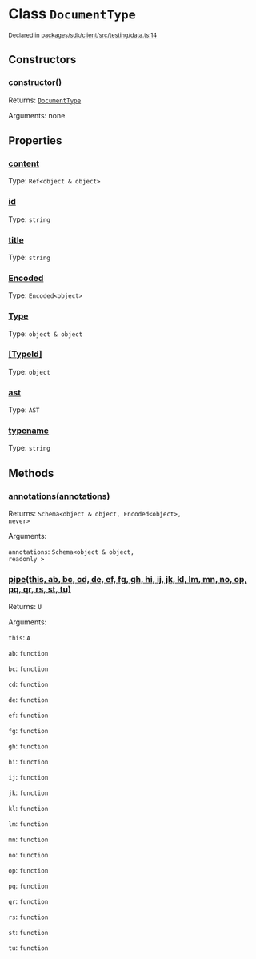 # Class `DocumentType`
<sub>Declared in [packages/sdk/client/src/testing/data.ts:14](https://github.com/dxos/dxos/blob/52455dba3/packages/sdk/client/src/testing/data.ts#L14)</sub>




## Constructors
### [constructor()]()




Returns: <code>[DocumentType](/api/@dxos/client/classes/DocumentType)</code>

Arguments: none





## Properties
### [content](https://github.com/dxos/dxos/blob/52455dba3/packages/sdk/client/src/testing/data.ts#L16)
Type: <code>Ref&lt;object & object&gt;</code>



### [id]()
Type: <code>string</code>



### [title](https://github.com/dxos/dxos/blob/52455dba3/packages/sdk/client/src/testing/data.ts#L15)
Type: <code>string</code>



### [Encoded]()
Type: <code>Encoded&lt;object&gt;</code>



### [Type]()
Type: <code>object & object</code>



### [[TypeId]]()
Type: <code>object</code>



### [ast]()
Type: <code>AST</code>



### [typename]()
Type: <code>string</code>




## Methods
### [annotations(annotations)]()




Returns: <code>Schema&lt;object & object, Encoded&lt;object&gt;, never&gt;</code>

Arguments: 

`annotations`: <code>Schema&lt;object & object, readonly &gt;</code>


### [pipe(this, ab, bc, cd, de, ef, fg, gh, hi, ij, jk, kl, lm, mn, no, op, pq, qr, rs, st, tu)]()




Returns: <code>U</code>

Arguments: 

`this`: <code>A</code>

`ab`: <code>function</code>

`bc`: <code>function</code>

`cd`: <code>function</code>

`de`: <code>function</code>

`ef`: <code>function</code>

`fg`: <code>function</code>

`gh`: <code>function</code>

`hi`: <code>function</code>

`ij`: <code>function</code>

`jk`: <code>function</code>

`kl`: <code>function</code>

`lm`: <code>function</code>

`mn`: <code>function</code>

`no`: <code>function</code>

`op`: <code>function</code>

`pq`: <code>function</code>

`qr`: <code>function</code>

`rs`: <code>function</code>

`st`: <code>function</code>

`tu`: <code>function</code>


